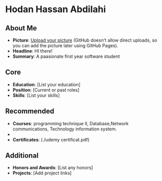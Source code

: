 # Hodan Hassan Abdilahi

## About Me
- **Picture**: [Upload your picture](https://guides.github.com/features/mastering-markdown/#syntax) (GitHub doesn't allow direct uploads, so you can add the picture later using GitHub Pages).
- **Headline**: HI there!
- **Summary**: A paasionate first year software student

## Core
- **Education**: [List your education]
- **Position**: [Current or past roles]
- **Skills**: [List your skills]

## Recommended
- **Courses**: programming technique II, Database,Network communications, Technology information system.
-       
- **Certificates**: (./udemy certificat.pdf)

## Additional
- **Honors and Awards**: [List any honors]
- **Projects**: [Add project links]
